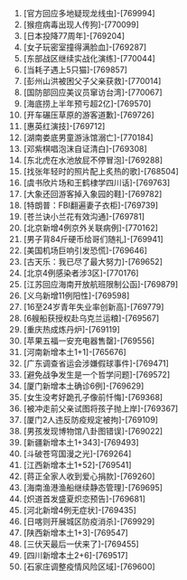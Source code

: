 
1. [官方回应多地疑现龙线虫]-[769994]
1. [猴痘病毒出现人传狗]-[770099]
1. [日本投降77周年]-[769204]
1. [女子玩密室撞得满脸血]-[769287]
1. [东部战区继续实战化演练]-[770044]
1. [当耗子遇上5只猫]-[769857]
1. [彭州山洪被困父子父亲获救]-[770014]
1. [国防部回应美议员窜访台湾]-[770067]
1. [海底捞上半年预亏超2亿]-[769570]
1. [开车碾压草原的游客道歉]-[769726]
1. [惠英红演技]-[769712]
1. [湖南娄底男童游泳馆溺亡]-[770184]
1. [邓紫棋唱泡沫自证清白]-[769308]
1. [东北虎在水池放屁不停冒泡]-[769288]
1. [找张年轻时的照片配上炙热的歌]-[768504]
1. [虞书欣片场和王鹤棣学四川话]-[769763]
1. [大象还回游客掉入象园的鞋]-[769782]
1. [特朗普：FBI翻遍妻子衣柜]-[769739]
1. [苍兰诀小兰花有效沟通]-[769781]
1. [北京新增4例京外关联病例]-[770162]
1. [男子背84斤硬币给哥们随礼]-[769941]
1. [美国机场巨响引发恐慌]-[769646]
1. [古天乐：我已尽了最大努力]-[769652]
1. [北京4例感染者涉3区]-[770176]
1. [江苏回应海南开放航班限制公函]-[769879]
1. [义乌新增11例阳性]-[769598]
1. [16至24岁青年失业率创新高]-[769779]
1. [6艘船获授权赴乌克兰运粮]-[769567]
1. [重庆热成炼丹炉]-[769119]
1. [苹果五福一安充电器售罄]-[769556]
1. [河南新增本土1+1]-[765676]
1. [广东调查省运会涉嫌假球事件]-[769471]
1. [避免战争发生是一个哲学问题]-[769572]
1. [厦门新增本土确诊6例]-[769629]
1. [女生没考好跪孔子像前忏悔]-[769368]
1. [被冲走前父亲试图将孩子抛上岸]-[769367]
1. [厦门2人违反防疫规定被拘]-[769109]
1. [男孩发现博物馆八卦图错误]-[769022]
1. [新疆新增本土1+343]-[769493]
1. [斗破苍穹国漫之光]-[769264]
1. [江西新增本土1+52]-[769541]
1. [蒋正全家人收到爱心捐款]-[769260]
1. [海南渔港渔船继续静态管理]-[769695]
1. [炽道首发盛夏炽恋预告]-[769681]
1. [河北新增4例无症状]-[769435]
1. [日喀则开展城区防疫消杀]-[769929]
1. [陕西新增本土1+3]-[769547]
1. [三伏天最后一伏来了]-[769455]
1. [四川新增本土2+6]-[769517]
1. [石家庄调整疫情风险区域]-[769600]